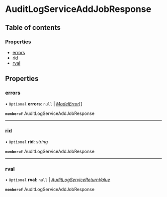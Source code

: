 # AuditLogServiceAddJobResponse


## Table of contents

### Properties

- [errors](auditlogserviceaddjobresponse.md#errors)
- [rid](auditlogserviceaddjobresponse.md#rid)
- [rval](auditlogserviceaddjobresponse.md#rval)

## Properties

### errors

• `Optional` **errors**: ``null`` \| [*ModelError*](modelerror.md)[]

**`memberof`** AuditLogServiceAddJobResponse

___

### rid

• `Optional` **rid**: *string*

**`memberof`** AuditLogServiceAddJobResponse

___

### rval

• `Optional` **rval**: ``null`` \| [*AuditLogServiceReturnValue*](auditlogservicereturnvalue.md)

**`memberof`** AuditLogServiceAddJobResponse
